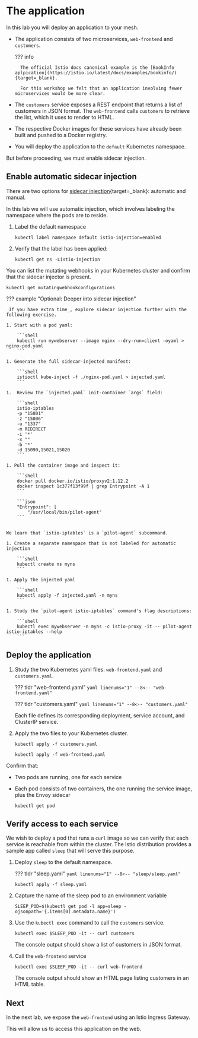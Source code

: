 # The application

In this lab you will deploy an application to your mesh.

- The application consists of two microservices, `web-frontend` and `customers`.

    ??? info

        The official Istio docs canonical example is the [BookInfo aplpication](https://istio.io/latest/docs/examples/bookinfo/){target=_blank}.

        For this workshop we felt that an application involving fewer microservices would be more clear.

- The `customers` service exposes a REST endpoint that returns a list of customers in JSON format.  The `web-frontend` calls `customers` to retrieve the list, which it uses to render to HTML.

- The respective Docker images for these services have already been built and pushed to a Docker registry.

- You will deploy the application to the `default` Kubernetes namespace.

But before proceeding, we must enable sidecar injection.

## Enable automatic sidecar injection

There are two options for [sidecar injection](https://istio.io/latest/docs/setup/additional-setup/sidecar-injection/){target=_blank}: automatic and manual.

In this lab we will use automatic injection, which involves labeling the namespace where the pods are to reside.

1.  Label the default namespace

    ```{.shell .language-shell}
    kubectl label namespace default istio-injection=enabled
    ```

1. Verify that the label has been applied:

    ```{.shell .language-shell}
    kubectl get ns -Listio-injection
    ```

You can list the mutating webhooks in your Kubernetes cluster and confirm that the sidecar injector is present.

```{.shell .language-shell}
kubectl get mutatingwebhookconfigurations
```

??? example "Optional: Deeper into sidecar injection"

    _If you have extra time_, explore sidecar injection further with the following exercise.

    1. Start with a pod yaml:

        ```shell
        kubectl run mywebserver --image nginx --dry-run=client -oyaml > nginx-pod.yaml
        ```

    1. Generate the full sidecar-injected manifest:

        ```shell
        istioctl kube-inject -f ./nginx-pod.yaml > injected.yaml
        ```

    1.  Review the `injected.yaml` init-container `args` field:

        ```shell
        istio-iptables
        -p "15001"
        -z "15006"
        -u "1337"
        -m REDIRECT
        -i '*'
        -x ""
        -b '*'
        -d 15090,15021,15020
        ```

    1. Pull the container image and inspect it:

        ```shell
        docker pull docker.io/istio/proxyv2:1.12.2
        docker inspect 1c377f13f99f | grep Entrypoint -A 1
        ```

        ```json
        "Entrypoint": [
            "/usr/local/bin/pilot-agent"
        ```


    We learn that `istio-iptables` is a `pilot-agent` subcommand.

    1. Create a separate namespace that is not labeled for automatic injection

        ```shell
        kubectl create ns myns
        ```

    1. Apply the injected yaml

        ```shell
        kubectl apply -f injected.yaml -n myns
        ```

    1. Study the `pilot-agent istio-iptables` command's flag descriptions:

        ```shell
        kubectl exec mywebserver -n myns -c istio-proxy -it -- pilot-agent istio-iptables --help
        ```

## Deploy the application

1. Study the two Kubernetes yaml files: `web-frontend.yaml` and `customers.yaml`.

    ??? tldr "web-frontend.yaml"
        ```yaml linenums="1"
        --8<-- "web-frontend.yaml"
        ```

    ??? tldr "customers.yaml"
        ```yaml linenums="1"
        --8<-- "customers.yaml"
        ```

    Each file defines its corresponding deployment, service account, and ClusterIP service.

1. Apply the two files to your Kubernetes cluster.

    ```{.shell .language-shell}
    kubectl apply -f customers.yaml
    ```

    ```{.shell .language-shell}
    kubectl apply -f web-frontend.yaml
    ```

Confirm that:

- Two pods are running, one for each service
- Each pod consists of two containers, the one running the service image, plus the Envoy sidecar

    ```{.shell .language-shell}
    kubectl get pod
    ```

## Verify access to each service

We wish to deploy a pod that runs a `curl` image so we can verify that each service is reachable from within the cluster.
The Istio distribution provides a sample app called `sleep` that will serve this purpose.

1. Deploy `sleep` to the default namespace.

    ??? tldr "sleep.yaml"
        ```yaml linenums="1"
        --8<-- "sleep/sleep.yaml"
        ```

    ```{.shell .language-shell}
    kubectl apply -f sleep.yaml
    ```

1. Capture the name of the sleep pod to an environment variable

    ```{.shell .language-shell}
    SLEEP_POD=$(kubectl get pod -l app=sleep -ojsonpath='{.items[0].metadata.name}')
    ```

1. Use the `kubectl exec` command to call the `customers` service.

    ```{.shell .language-shell}
    kubectl exec $SLEEP_POD -it -- curl customers
    ```

    The console output should show a list of customers in JSON format.

1. Call the `web-frontend` service

    ```{.shell .language-shell}
    kubectl exec $SLEEP_POD -it -- curl web-frontend
    ```

    The console output should show an HTML page listing customers in an HTML table.

## Next

In the next lab, we expose the `web-frontend` using an Istio Ingress Gateway.

This will allow us to access this application on the web.
